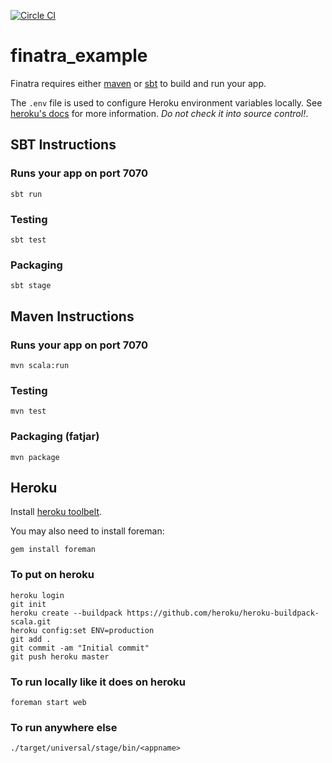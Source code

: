 [![Circle CI](https://circleci.com/gh/houkago/deployboard-server.svg?style=svg)](https://circleci.com/gh/houkago/deployboard-server)

# finatra_example

Finatra requires either [maven](http://maven.apache.org/) or [sbt](http://www.scala-sbt.org/release/docs/Getting-Started/Setup.html) to build and run your app.

The `.env` file is used to configure Heroku environment variables locally. See [heroku's docs](https://devcenter.heroku.com/articles/config-vars) for more information. *Do not check it into source control!*.


## SBT Instructions

### Runs your app on port 7070

    sbt run

### Testing

    sbt test

### Packaging

    sbt stage

## Maven Instructions

### Runs your app on port 7070

    mvn scala:run

### Testing

    mvn test

### Packaging (fatjar)

    mvn package

## Heroku

Install [heroku toolbelt](https://toolbelt.heroku.com/).

You may also need to install foreman:

    gem install foreman

### To put on heroku

    heroku login
    git init
    heroku create --buildpack https://github.com/heroku/heroku-buildpack-scala.git
    heroku config:set ENV=production
    git add .
    git commit -am "Initial commit"
    git push heroku master

### To run locally like it does on heroku

    foreman start web

### To run anywhere else

    ./target/universal/stage/bin/<appname>
    
